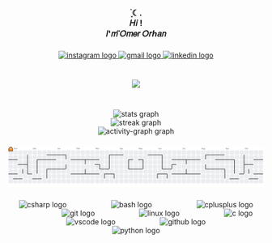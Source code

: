 <h3 align="center">࣪ ִֶָ☾.<br> 𝐻𝑖 !<br> 𝐼'𝑚 𝑂̈𝑚𝑒𝑟 𝑂𝑟ℎ𝑎𝑛</h3>

###

<div align="center">
  <a href="https://www.instagram.com/oelitoko" target="_blank">
    <img src="https://img.shields.io/static/v1?message=Instagram&logo=instagram&label=&color=E4405F&logoColor=white&labelColor=&style=for-the-badge" height="20" alt="instagram logo"  />
  </a>
  <a href="mailto:omerelitok.05@gmail.com" target="_blank">
    <img src="https://img.shields.io/static/v1?message=Gmail&logo=gmail&label=&color=D14836&logoColor=white&labelColor=&style=for-the-badge" height="20" alt="gmail logo"  />
  </a>
  <a href="https://www.linkedin.com/in/%C3%B6mer-orhan-elitok-7b9936287/" target="_blank">
    <img src="https://img.shields.io/static/v1?message=LinkedIn&logo=linkedin&label=&color=0077B5&logoColor=white&labelColor=&style=for-the-badge" height="20" alt="linkedin logo"  />
  </a>
</div>

###

<br clear="both">

<div align="center">
  <img height="163" src="https://camo.githubusercontent.com/e6ebed0f301f416dccd5391bb5ecb77f2204d8cbd64a62f2a2098475e1876678/68747470733a2f2f692e70696e696d672e636f6d2f6f726967696e616c732f39302f37302f33322f39303730333234636466633037633638643630656564306333396537373537332e676966"  />
</div>

###

<br clear="both">

<div align="center">
  <img src="https://github-readme-stats.vercel.app/api?username=OelitokO&hide_title=false&hide_rank=false&show_icons=true&include_all_commits=true&count_private=true&disable_animations=false&theme=nord&locale=en&hide_border=false&order=1" height="150" alt="stats graph" /> <br>
  <img src="https://streak-stats.demolab.com?user=OelitokO&locale=en&mode=daily&theme=nord&hide_border=false&border_radius=0&order=3" height="200" alt="streak graph" /> <br>
  <img src="https://github-readme-activity-graph.vercel.app/graph?username=OelitokO&radius=50&theme=react&area=true&order=5&hide_border=false" height="300" alt="activity-graph graph"  />
</div>

###

<picture>
  <source media="(prefers-color-scheme: dark)" srcset="https://raw.githubusercontent.com/OelitokO/OelitokO/output/pacman-contribution-graph-dark.svg">
  <source media="(prefers-color-scheme: light)" srcset="https://raw.githubusercontent.com/OelitokO/OelitokO/output/pacman-contribution-graph.svg">
  <img alt="pacman contribution graph" src="https://raw.githubusercontent.com/OelitokO/OelitokO/output/pacman-contribution-graph.svg">
</picture>

###

<div align="center">
  <img src="https://cdn.jsdelivr.net/gh/devicons/devicon/icons/csharp/csharp-plain.svg" height="30" alt="csharp logo"  />
  <img width="80" />
  <img src="https://cdn.jsdelivr.net/gh/devicons/devicon/icons/bash/bash-original.svg" height="30" alt="bash logo"  />
  <img width="80" />
  <img src="https://cdn.jsdelivr.net/gh/devicons/devicon/icons/cplusplus/cplusplus-plain.svg" height="30" alt="cplusplus logo"  />
  <img width="80" />
  <img src="https://cdn.jsdelivr.net/gh/devicons/devicon/icons/git/git-original.svg" height="30" alt="git logo"  />
  <img width="80" />
  <img src="https://cdn.jsdelivr.net/gh/devicons/devicon/icons/linux/linux-original.svg" height="30" alt="linux logo"  />
  <img width="80" />
  <img src="https://skillicons.dev/icons?i=c" height="30" alt="c logo"  />
  <img width="80" />
  <img src="https://cdn.jsdelivr.net/gh/devicons/devicon/icons/vscode/vscode-original.svg" height="30" alt="vscode logo"  />
  <img width="80" />
  <img src="https://skillicons.dev/icons?i=github" height="30" alt="github logo"  />
  <img width="80" />
  <img src="https://skillicons.dev/icons?i=py" height="30" alt="python logo"  />
</div>

###
